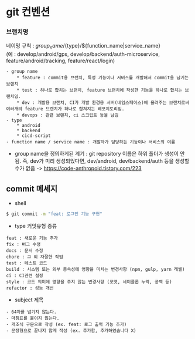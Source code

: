 # git 컨벤션

### 브랜치명
네이밍 규칙 : ${group_name}/${type}/${function_name|service_name}  
(예 : develop/android/gps, develop/backend/auth-microservice, feature/android/tracking, feature/react/login)


    - group name
        * feature : commit용 브랜치, 특정 기능이나 서비스를 개발해서 commit을 남기는 브랜치
        * test : 하나로 합치는 브랜치, feature 브랜치에 작성한 기능을 하나로 합치는 브랜치임.
        * dev : 개발용 브랜치, CI가 개발 환경용 서버(네임스페이스)에 올려주는 브랜치로써 여러개의 feature 브랜치가 하나로 합쳐지는 레포지토리임.
        * devops : 관련 브랜치, ci 스크립트 등을 남김
    - type
        * android
        * backend
        * cicd-script
    - function name / service name : 개발자가 담당하는 기능이나 서비스의 이름

- group name을 정의하게된 계기 :
git repository 이름은 하위 폴더가 생성이 안됨. 즉, dev가 미리 생성되었다면, dev/android, dev/backend/auth 등을 생성할 수가 없음
-> https://code-anthropoid.tistory.com/223


## commit 메세지
- shell
```sh
$ git commit -m "feat: 로그인 기능 구현"
```

- type 커밋유형 종류
```
feat : 새로운 기능 추가
fix : 버그 수정
docs : 문서 수정
chore : 그 외 자잘한 작업
test : 테스트 코드
build : 시스템 또는 외부 종속성에 영향을 미치는 변경사항 (npm, gulp, yarn 레벨)
ci : CI관련 설정
style : 코드 의미에 영향을 주지 않는 변경사항 (포맷, 세미콜론 누락, 공백 등)
refactor : 성능 개선
```

- subject 제목
```
- 64자를 넘기지 않는다.
- 마침표를 붙이지 않는다.
- 개조식 구문으로 작성 (ex. feat: 로그 출력 기능 추가)
- 문장형으로 끝나지 않게 작성 (ex. 추가함, 추가하였습니다 X)
```

